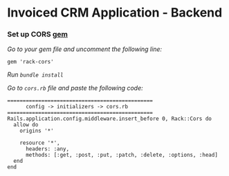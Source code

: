 # Invoiced CRM Application - Backend

### Set up CORS [gem](https://github.com/cyu/rack-cors)

_Go to your gem file and uncomment the following line:_
```
gem 'rack-cors'
```
_Run `bundle install`_

_Go to `cors.rb` file and paste the following code:_
```
===============================================
      config -> initializers -> cors.rb
===============================================
Rails.application.config.middleware.insert_before 0, Rack::Cors do
  allow do
    origins '*'

    resource '*',
      headers: :any,
      methods: [:get, :post, :put, :patch, :delete, :options, :head]
  end
end
```